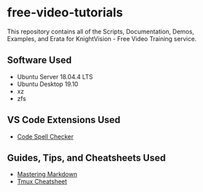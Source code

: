 # free-video-tutorials
This repository contains all of the Scripts, Documentation, Demos, Examples, and Erata for KnightVision - Free Video Training service.

## Software Used
- Ubuntu Server 18.04.4 LTS
- Ubuntu Desktop 19.10
- xz
- zfs

## VS Code Extensions Used
- [Code Spell Checker](https://marketplace.visualstudio.com/items?itemName=streetsidesoftware.code-spell-checker)

## Guides, Tips, and Cheatsheets Used
- [Mastering Markdown](https://guides.github.com/features/mastering-markdown/)
- [Tmux Cheatsheet](https://gist.github.com/mattlknight/c80764a16cde42ae057031a4c3a4f096)
